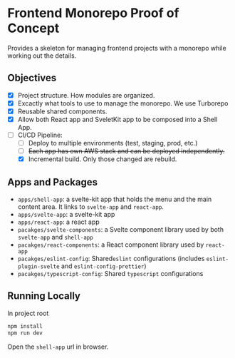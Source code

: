 # Frontend Monorepo Proof of Concept

Provides a skeleton for managing frontend projects with a monorepo while working out the details.

## Objectives

- [X] Project structure. How modules are organized.
- [X] Excactly what tools to use to manage the monorepo. We use Turborepo
- [X] Reusable shared components.
- [X] Allow both React app and SveletKit app to be composed into a Shell App.
- [ ] CI/CD Pipeline:
  - [ ] Deploy to multiple environments (test, staging, prod, etc.)
  - [ ] ~~Each app has own AWS stack and can be deployed independently.~~
  - [X] Incremental build. Only those changed are rebuild.

## Apps and Packages

- `apps/shell-app`: a svelte-kit app that holds the menu and the main content area. It links to `svelte-app` and `react-app`.
- `apps/svelte-app`: a svelte-kit app
- `apps/react-app`: a react app
- `pacakges/svelte-components`: a Svelte component library used by both `svelte-app` and `shell-app`
- `pacakges/react-components`: a React component library used by `react-app`
- `pacakges/eslint-config`: Shared`eslint` configurations (includes `eslint-plugin-svelte` and `eslint-config-prettier`)
- `pacakges/typescript-config`: Shared `typescript` configurations

## Running Locally
In project root
```bash
npm install
npm run dev
```
Open the `shell-app` url in browser.


